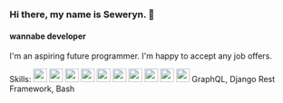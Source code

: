 ### Hi there, my name is Seweryn. 👋
#### wannabe developer
I'm an aspiring future programmer. I'm happy to accept any job offers.

Skills: 
<img src='https://raw.githubusercontent.com/konpa/devicon/master/icons/python/python-original.svg' height='24' /> 
<img src='https://raw.githubusercontent.com/konpa/devicon/master/icons/django/django-original.svg' height='24' /> 
<img src='https://raw.githubusercontent.com/konpa/devicon/master/icons/javascript/javascript-original.svg' height='24' /> 
<img src='https://raw.githubusercontent.com/konpa/devicon/master/icons/react/react-original.svg' height='24' /> 
<img src='https://raw.githubusercontent.com/konpa/devicon/master/icons/git/git-original.svg' height='24' /> 
<img src='https://raw.githubusercontent.com/konpa/devicon/master/icons/docker/docker-original.svg' height='24' /> 
<img src='https://raw.githubusercontent.com/konpa/devicon/master/icons/html5/html5-original.svg' height='24' /> 
<img src='https://raw.githubusercontent.com/konpa/devicon/master/icons/sass/sass-original.svg' height='24' />
<img src='https://raw.githubusercontent.com/konpa/devicon/master/icons/redux/redux-original.svg' height='24' />
<img src='https://raw.githubusercontent.com/konpa/devicon/master/icons/bootstrap/bootstrap-plain.svg' height='24' /> GraphQL, Django Rest Framework, Bash

